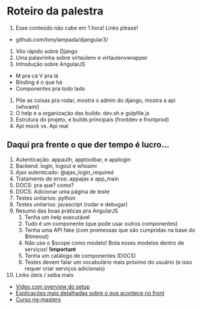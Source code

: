 # Roteiro da palestra

1. Esse conteúdo não cabe em 1 hora! Links please!
 * github.com/tonylampada/djangular3/
1. Vôo rápido sobre Django
1. Uma palavrinha sobre virtaulenv e virtaulenvwrapper
1. Introdução sobre AngularJS
 * M pra cá V pra lá
 * Binding é o que há
 * Componentes pra todo lado
1. Põe as coisas pra rodar, mostra o admin do django, mostra a api (whoami)
1. O help e a organização das builds: dev.sh e gulpfile.js
1. Estrutura do projeto, e builds principais (frontdev e frontprod)
1. Api mock vs. Api real

Daqui pra frente o que der tempo é lucro...
-------------------------

1. Autenticação: appauth, apptoolbar, e applogin
1. Backend: login, logout e whoami
1. Ajax autenticado: @ajax_login_required
1. Tratamento de erros: appajax e app_main
1. DOCS: pra que? como?
1. DOCS: Adicionar uma página de teste
1. Testes unitarios: python
1. Testes unitarios: javascript (rodar e debugar)
1. Resumo das boas práticas pra AngularJS
    1. Tenha um help executável
    1. Tudo é um componente (que pode usar outros componentes)
    1. Tenha uma API fake (com promessas que são cumpridas na base do $timeout)
    1. Não use o $scope como modelo! Bota esses modelos dentro de serviços!    **!important**
    1. Tenha um catálogo de componentes (DOCS)
    1. Testes devem falar um vocabulário mais próximo do usuário (e isso requer criar serviços adicionais)
1. Links úteis / saiba mais
 * [Video com overview do setup](http://youtu.be/RvgZkrofgcU)
 * [Explicações mais detalhadas sobre o que acontece no front](https://dicasdolampada.wordpress.com/2015/06/25/a-awesome-setup-for-your-angularjs-project-13/)
 * [Curso ng-masters](http://ng-masters.com)

